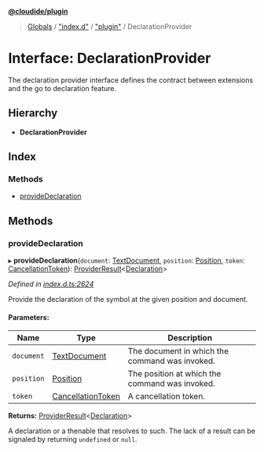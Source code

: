 **[@cloudide/plugin](../README.md)**

> [Globals](../README.md) / ["index.d"](../modules/_index_d_.md) / ["plugin"](../modules/_index_d_._plugin_.md) / DeclarationProvider

# Interface: DeclarationProvider

The declaration provider interface defines the contract between extensions and
the go to declaration feature.

## Hierarchy

* **DeclarationProvider**

## Index

### Methods

* [provideDeclaration](_index_d_._plugin_.declarationprovider.md#providedeclaration)

## Methods

### provideDeclaration

▸ **provideDeclaration**(`document`: [TextDocument](_index_d_._plugin_.textdocument.md), `position`: [Position](../classes/_index_d_._plugin_.position.md), `token`: [CancellationToken](_index_d_._plugin_.cancellationtoken.md)): [ProviderResult](../modules/_index_d_._plugin_.md#providerresult)\<[Declaration](../modules/_index_d_._plugin_.md#declaration)>

*Defined in [index.d.ts:2624](https://github.com/shuyaqian/cloudide-plugin-api/blob/57a3a2a/index.d.ts#L2624)*

Provide the declaration of the symbol at the given position and document.

#### Parameters:

Name | Type | Description |
------ | ------ | ------ |
`document` | [TextDocument](_index_d_._plugin_.textdocument.md) | The document in which the command was invoked. |
`position` | [Position](../classes/_index_d_._plugin_.position.md) | The position at which the command was invoked. |
`token` | [CancellationToken](_index_d_._plugin_.cancellationtoken.md) | A cancellation token. |

**Returns:** [ProviderResult](../modules/_index_d_._plugin_.md#providerresult)\<[Declaration](../modules/_index_d_._plugin_.md#declaration)>

A declaration or a thenable that resolves to such. The lack of a result can be
signaled by returning `undefined` or `null`.
